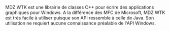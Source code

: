 MDZ WTK est une librairie de classes C++ pour écrire des applications graphiques pour Windows. A la différence des MFC de Microsoft, MDZ WTK est très facile à utiliser puisque son API ressemble à celle de Java. Son utilisation ne requiert aucune connaissance préalable de l'API Windows. 
